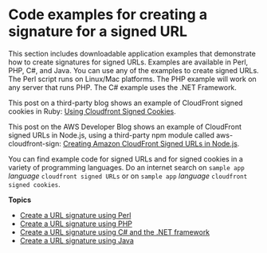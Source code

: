 # Code examples for creating a signature for a signed URL<a name="PrivateCFSignatureCodeAndExamples"></a>

This section includes downloadable application examples that demonstrate how to create signatures for signed URLs\. Examples are available in Perl, PHP, C\#, and Java\. You can use any of the examples to create signed URLs\. The Perl script runs on Linux/Mac platforms\. The PHP example will work on any server that runs PHP\. The C\# example uses the \.NET Framework\.

This post on a third\-party blog shows an example of CloudFront signed cookies in Ruby: [Using Cloudfront Signed Cookies](https://www.spacevatican.org/2015/5/1/using-cloudfront-signed-cookies/)\.

This post on the AWS Developer Blog shows an example of CloudFront signed URLs in Node\.js, using a third\-party npm module called aws\-cloudfront\-sign: [Creating Amazon CloudFront Signed URLs in Node\.js](http://aws.amazon.com/blogs/developer/creating-amazon-cloudfront-signed-urls-in-node-js/)\.

You can find example code for signed URLs and for signed cookies in a variety of programming languages\. Do an internet search on `sample app` *language* `cloudfront signed URLs` or on `sample app` *language* `cloudfront signed cookies`\.

**Topics**
+ [Create a URL signature using Perl](CreateURLPerl.md)
+ [Create a URL signature using PHP](CreateURL_PHP.md)
+ [Create a URL signature using C\# and the \.NET framework](CreateSignatureInCSharp.md)
+ [Create a URL signature using Java](CFPrivateDistJavaDevelopment.md)